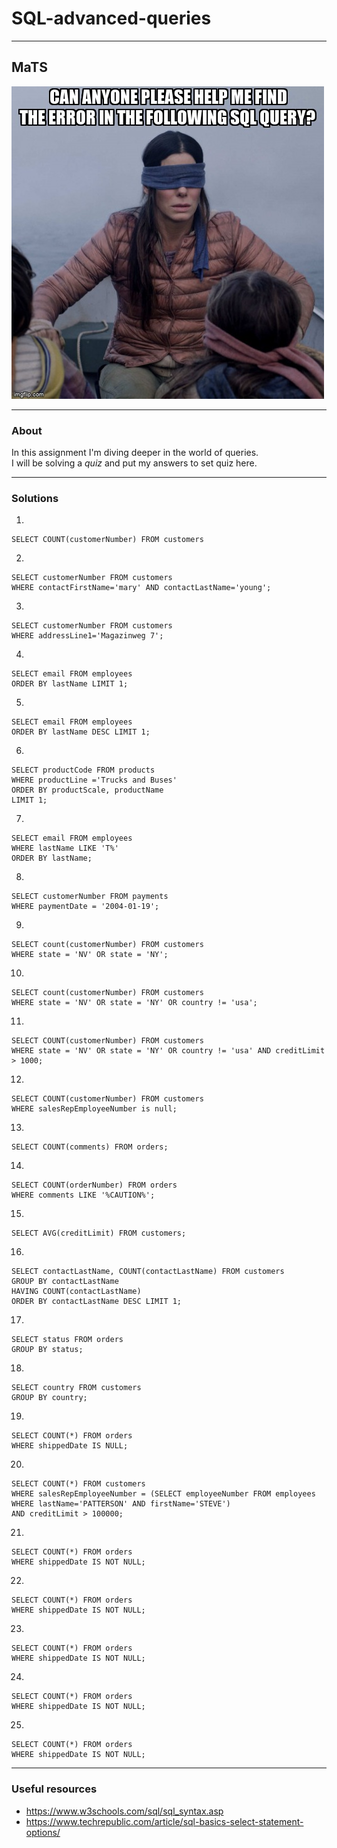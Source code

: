 # SQL-advanced-queries

---
## MaTS
![meme](./images/meme.jpeg)

---
### About

In this assignment I'm diving deeper in the world of queries.  
I will be solving a *quiz* and put my answers to set quiz here.

---

### Solutions

1. 
```` 
SELECT COUNT(customerNumber) FROM customers 
````  
2. 
````
SELECT customerNumber FROM customers
WHERE contactFirstName='mary' AND contactLastName='young';
````  
3. 
````
SELECT customerNumber FROM customers
WHERE addressLine1='Magazinweg 7';
````
4. 
````
SELECT email FROM employees
ORDER BY lastName LIMIT 1;
````
5.
````
SELECT email FROM employees
ORDER BY lastName DESC LIMIT 1;   
````
6. 
````
SELECT productCode FROM products
WHERE productLine ='Trucks and Buses'
ORDER BY productScale, productName
LIMIT 1;  
````
7. 
````
SELECT email FROM employees
WHERE lastName LIKE 'T%'
ORDER BY lastName;  
````
8. 
````
SELECT customerNumber FROM payments
WHERE paymentDate = '2004-01-19';   
````
9. 
````
SELECT count(customerNumber) FROM customers
WHERE state = 'NV' OR state = 'NY';   
````
10.
````
SELECT count(customerNumber) FROM customers
WHERE state = 'NV' OR state = 'NY' OR country != 'usa';   
````
11.
````
SELECT COUNT(customerNumber) FROM customers
WHERE state = 'NV' OR state = 'NY' OR country != 'usa' AND creditLimit > 1000;
````
12.
````
SELECT COUNT(customerNumber) FROM customers
WHERE salesRepEmployeeNumber is null;   
````
13.
````
SELECT COUNT(comments) FROM orders;
````
14. 
````
SELECT COUNT(orderNumber) FROM orders
WHERE comments LIKE '%CAUTION%'; 
````
15. 
````
SELECT AVG(creditLimit) FROM customers;   
````
16.
````
SELECT contactLastName, COUNT(contactLastName) FROM customers
GROUP BY contactLastName
HAVING COUNT(contactLastName)
ORDER BY contactLastName DESC LIMIT 1;
````
17.
````
SELECT status FROM orders
GROUP BY status;  
````
18.
````
SELECT country FROM customers
GROUP BY country; 
````
19.
````
SELECT COUNT(*) FROM orders
WHERE shippedDate IS NULL;
````
20.
````
SELECT COUNT(*) FROM customers
WHERE salesRepEmployeeNumber = (SELECT employeeNumber FROM employees WHERE lastName='PATTERSON' AND firstName='STEVE')
AND creditLimit > 100000;   
````
21.
````
SELECT COUNT(*) FROM orders
WHERE shippedDate IS NOT NULL; 
````
22.
````
SELECT COUNT(*) FROM orders
WHERE shippedDate IS NOT NULL; 
````
23.
````
SELECT COUNT(*) FROM orders
WHERE shippedDate IS NOT NULL; 
````
24.
````
SELECT COUNT(*) FROM orders
WHERE shippedDate IS NOT NULL; 
````
25.
````
SELECT COUNT(*) FROM orders
WHERE shippedDate IS NOT NULL; 
````
---
### Useful resources 
* https://www.w3schools.com/sql/sql_syntax.asp
* https://www.techrepublic.com/article/sql-basics-select-statement-options/
